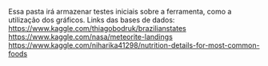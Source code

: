Essa pasta irá armazenar testes iniciais sobre a ferramenta, como a utilização dos gráficos.
Links das bases de dados: <br/>
https://www.kaggle.com/thiagobodruk/brazilianstates <br/>
https://www.kaggle.com/nasa/meteorite-landings <br/>
https://www.kaggle.com/niharika41298/nutrition-details-for-most-common-foods <br/>